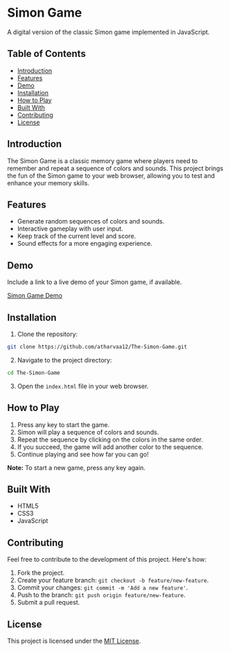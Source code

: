 


# Simon Game

A digital version of the classic Simon game implemented in JavaScript.

## Table of Contents
- [Introduction](#introduction)
- [Features](#features)
- [Demo](#demo)
- [Installation](#installation)
- [How to Play](#how-to-play)
- [Built With](#built-with)
- [Contributing](#contributing)
- [License](#license)

## Introduction

The Simon Game is a classic memory game where players need to remember and repeat a sequence of colors and sounds. This project brings the fun of the Simon game to your web browser, allowing you to test and enhance your memory skills.

## Features

- Generate random sequences of colors and sounds.
- Interactive gameplay with user input.
- Keep track of the current level and score.
- Sound effects for a more engaging experience.

## Demo

Include a link to a live demo of your Simon game, if available.

[Simon Game Demo](link-to-demo)

## Installation

1. Clone the repository:

```bash
git clone https://github.com/atharvaa12/The-Simon-Game.git
```

2. Navigate to the project directory:

```bash
cd The-Simon-Game
```

3. Open the `index.html` file in your web browser.

## How to Play

1. Press any key to start the game.
2. Simon will play a sequence of colors and sounds.
3. Repeat the sequence by clicking on the colors in the same order.
4. If you succeed, the game will add another color to the sequence.
5. Continue playing and see how far you can go!

**Note:** To start a new game, press any key again.

## Built With

- HTML5
- CSS3
- JavaScript

## Contributing

Feel free to contribute to the development of this project. Here's how:

1. Fork the project.
2. Create your feature branch: `git checkout -b feature/new-feature`.
3. Commit your changes: `git commit -m 'Add a new feature'`.
4. Push to the branch: `git push origin feature/new-feature`.
5. Submit a pull request.

## License

This project is licensed under the [MIT License](LICENSE).
